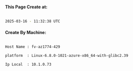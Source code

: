 
   
#### This Page Create at:

```bash

2025-03-16 - 11:32:38 UTC

```

#### Create By Machine:

```bash

Host Name : fv-az1774-429

platform  : Linux-6.8.0-1021-azure-x86_64-with-glibc2.39

Ip Local  : 10.1.0.73

```

